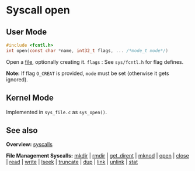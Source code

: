 # Syscall open

## User Mode

```C
#include <fcntl.h>
int open(const char *name, int32_t flags, ... /*mode_t mode*/)
```


Open a [file](../file_system/file.md), optionally creating it.
`flags` : See `sys/fcntl.h` for flag defines.

**Note:** If flag `O_CREAT` is provided, `mode` must be set (otherwise it gets ignored).


## Kernel Mode

Implemented in `sys_file.c` as `sys_open()`. 

## See also

**Overview:** [syscalls](syscalls.md)

**File Management Syscalls:** [mkdir](mkdir.md) | [rmdir](rmdir.md) | [get_dirent](get_dirent.md) | [mknod](mknod.md) | [open](open.md) | [close](close.md) | [read](read.md) | [write](write.md) | [lseek](lseek.md) | [truncate](truncate.md) | [dup](dup.md) | [link](link.md) | [unlink](unlink.md) | [stat](stat.md)
